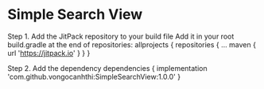 Simple Search View
=


Step 1. Add the JitPack repository to your build file
Add it in your root build.gradle at the end of repositories:
allprojects {
		repositories {
			  ...
			  maven { url 'https://jitpack.io' }
		}
}
  
Step 2. Add the dependency
dependencies {
	   implementation 'com.github.vongocanhthi:SimpleSearchView:1.0.0'
}
